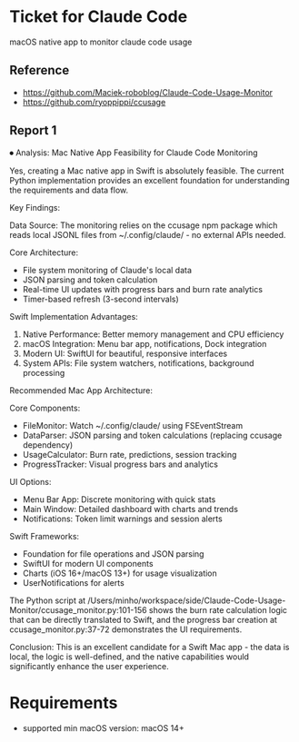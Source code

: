 # Ticket for Claude Code
macOS native app to monitor claude code usage

## Reference
- https://github.com/Maciek-roboblog/Claude-Code-Usage-Monitor
- https://github.com/ryoppippi/ccusage

## Report 1
⏺ Analysis: Mac Native App Feasibility for Claude Code Monitoring

Yes, creating a Mac native app in Swift is absolutely feasible. The current Python implementation provides an excellent foundation for understanding the requirements and data flow.

Key Findings:

Data Source: The monitoring relies on the ccusage npm package which reads local JSONL files from ~/.config/claude/ - no external APIs needed.

Core Architecture:
- File system monitoring of Claude's local data
- JSON parsing and token calculation
- Real-time UI updates with progress bars and burn rate analytics
- Timer-based refresh (3-second intervals)

Swift Implementation Advantages:

1. Native Performance: Better memory management and CPU efficiency
2. macOS Integration: Menu bar app, notifications, Dock integration
3. Modern UI: SwiftUI for beautiful, responsive interfaces
4. System APIs: File system watchers, notifications, background processing

Recommended Mac App Architecture:

Core Components:
- FileMonitor: Watch ~/.config/claude/ using FSEventStream
- DataParser: JSON parsing and token calculations (replacing ccusage dependency)
- UsageCalculator: Burn rate, predictions, session tracking
- ProgressTracker: Visual progress bars and analytics

UI Options:
- Menu Bar App: Discrete monitoring with quick stats
- Main Window: Detailed dashboard with charts and trends
- Notifications: Token limit warnings and session alerts

Swift Frameworks:
- Foundation for file operations and JSON parsing
- SwiftUI for modern UI components
- Charts (iOS 16+/macOS 13+) for usage visualization
- UserNotifications for alerts

The Python script at /Users/minho/workspace/side/Claude-Code-Usage-Monitor/ccusage_monitor.py:101-156 shows the burn rate calculation logic that can be directly translated to Swift, and the progress bar creation at
ccusage_monitor.py:37-72 demonstrates the UI requirements.

Conclusion: This is an excellent candidate for a Swift Mac app - the data is local, the logic is well-defined, and the native capabilities would significantly enhance the user experience.

# Requirements
- supported min macOS version: macOS 14+